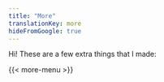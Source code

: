 ```yaml
---
title: "More"
translationKey: more
hideFromGoogle: true
---
```


Hi! These are a few extra things that I made:

{{< more-menu >}}
